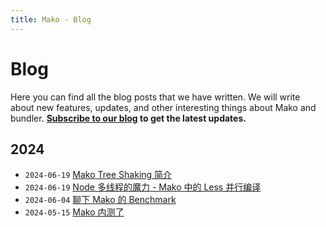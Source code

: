 ```yaml
---
title: Mako - Blog
---
```

# Blog

Here you can find all the blog posts that we have written. We will write about new features, updates, and other interesting things about Mako and bundler. **[Subscribe to our blog](/rss.xml) to get the latest updates.**

## 2024

- `2024-06-19` [Mako Tree Shaking 简介](/blog/mako-tree-shaking)
- `2024-06-19` [Node 多线程的魔力 - Mako 中的 Less 并行编译](/blog/parallel-less-loader)
- `2024-06-04` [聊下 Mako 的 Benchmark](/blog/benchmark)
- `2024-05-15` [Mako 内测了](/blog/mako-internal-test)
